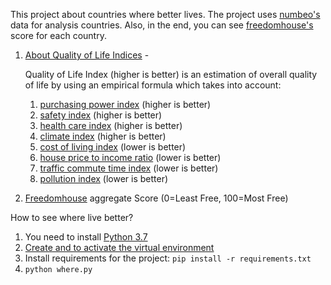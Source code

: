 This project about countries where better lives.
The project uses [numbeo's](https://www.numbeo.com) data for analysis countries.
Also, in the end, you can see [freedomhouse's](https://freedomhouse.org) score for each country.

1. [About Quality of Life Indices](https://www.numbeo.com/quality-of-life/indices_explained.jsp) - 

    Quality of Life Index (higher is better) is an estimation of overall quality of life by using an empirical formula which takes into account: 
    1. [purchasing power index](https://www.numbeo.com/cost-of-living/cpi_explained.jsp) (higher is better) 
    2. [safety index](https://www.numbeo.com/crime/indices_explained.jsp) (higher is better)
    3. [health care index](https://www.numbeo.com/health-care/indices_explained.jsp) (higher is better)
    4. [climate index](https://www.numbeo.com/climate/indices_explained.jsp) (higher is better) 
    5. [cost of living index](https://www.numbeo.com/cost-of-living/cpi_explained.jsp) (lower is better)
    6. [house price to income ratio](https://www.numbeo.com/property-investment/indicators_explained.jsp) (lower is better)
    7. [traffic commute time index](https://www.numbeo.com/traffic/indices_explained.jsp) (lower is better)
    8. [pollution index](https://www.numbeo.com/pollution/indices_explained.jsp) (lower is better)

2. [Freedomhouse](https://freedomhouse.org) aggregate Score (0=Least Free, 100=Most Free)

How to see where live better?

1. You need to install [Python 3.7](https://www.python.org/)
2. [Create and to activate the virtual environment](https://docs.python.org/3.7/library/venv.html)
3. Install requirements for the project: `pip install -r requirements.txt`
4. `python where.py`
